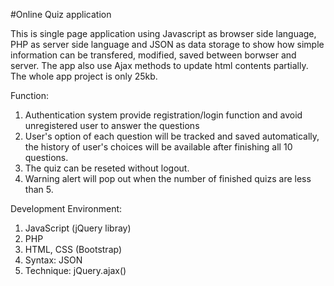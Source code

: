 #Online Quiz application

This is single page application using Javascript as browser side language, PHP as server side language and JSON as data storage to show how simple information can be transfered, modified, saved between borwser and server. The app also use Ajax methods to update html contents partially. The whole app project is only 25kb.

Function:
1. Authentication system provide registration/login function and avoid unregistered user to answer the questions
2. User's option of each question will be tracked and saved automatically, the history of user's choices will be available after finishing all 10 questions.
3. The quiz can be reseted without logout.
4. Warning alert will pop out when the number of finished quizs are less than 5.


Development Environment:
1. JavaScript (jQuery libray)
2. PHP
3. HTML, CSS (Bootstrap)
4. Syntax: JSON
5. Technique: jQuery.ajax()